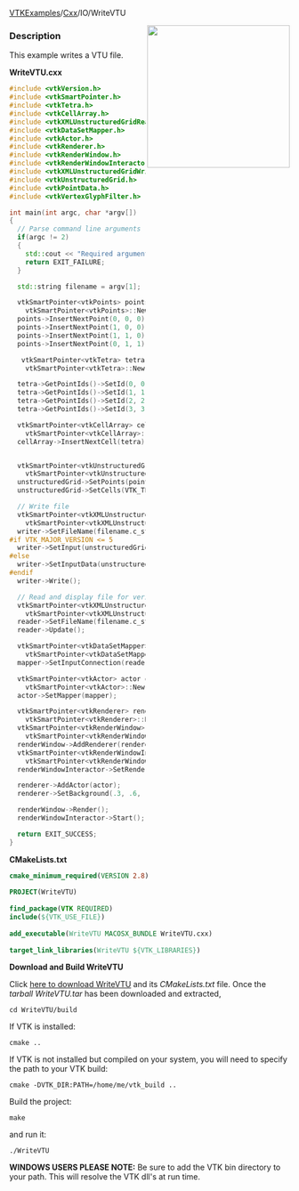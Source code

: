 [VTKExamples](Home)/[Cxx](Cxx)/IO/WriteVTU

<img align="right" src="https://github.com/lorensen/VTKExamples/raw/master/Testing/Baseline/IO/TestWriteVTU.png" width="256" />

### Description
This example writes a VTU file.

**WriteVTU.cxx**
```c++
#include <vtkVersion.h>
#include <vtkSmartPointer.h>
#include <vtkTetra.h>
#include <vtkCellArray.h>
#include <vtkXMLUnstructuredGridReader.h>
#include <vtkDataSetMapper.h>
#include <vtkActor.h>
#include <vtkRenderer.h>
#include <vtkRenderWindow.h>
#include <vtkRenderWindowInteractor.h>
#include <vtkXMLUnstructuredGridWriter.h>
#include <vtkUnstructuredGrid.h>
#include <vtkPointData.h>
#include <vtkVertexGlyphFilter.h>

int main(int argc, char *argv[])
{
  // Parse command line arguments
  if(argc != 2)
  {
    std::cout << "Required arguments: OutputFilename" << std::endl;
    return EXIT_FAILURE;
  }

  std::string filename = argv[1];

  vtkSmartPointer<vtkPoints> points =
    vtkSmartPointer<vtkPoints>::New();
  points->InsertNextPoint(0, 0, 0);
  points->InsertNextPoint(1, 0, 0);
  points->InsertNextPoint(1, 1, 0);
  points->InsertNextPoint(0, 1, 1);

   vtkSmartPointer<vtkTetra> tetra =
    vtkSmartPointer<vtkTetra>::New();

  tetra->GetPointIds()->SetId(0, 0);
  tetra->GetPointIds()->SetId(1, 1);
  tetra->GetPointIds()->SetId(2, 2);
  tetra->GetPointIds()->SetId(3, 3);

  vtkSmartPointer<vtkCellArray> cellArray =
    vtkSmartPointer<vtkCellArray>::New();
  cellArray->InsertNextCell(tetra);


  vtkSmartPointer<vtkUnstructuredGrid> unstructuredGrid =
    vtkSmartPointer<vtkUnstructuredGrid>::New();
  unstructuredGrid->SetPoints(points);
  unstructuredGrid->SetCells(VTK_TETRA, cellArray);

  // Write file
  vtkSmartPointer<vtkXMLUnstructuredGridWriter> writer =
    vtkSmartPointer<vtkXMLUnstructuredGridWriter>::New();
  writer->SetFileName(filename.c_str());
#if VTK_MAJOR_VERSION <= 5
  writer->SetInput(unstructuredGrid);
#else
  writer->SetInputData(unstructuredGrid);
#endif
  writer->Write();

  // Read and display file for verification that it was written correclty
  vtkSmartPointer<vtkXMLUnstructuredGridReader> reader =
    vtkSmartPointer<vtkXMLUnstructuredGridReader>::New();
  reader->SetFileName(filename.c_str());
  reader->Update();

  vtkSmartPointer<vtkDataSetMapper> mapper =
    vtkSmartPointer<vtkDataSetMapper>::New();
  mapper->SetInputConnection(reader->GetOutputPort());

  vtkSmartPointer<vtkActor> actor =
    vtkSmartPointer<vtkActor>::New();
  actor->SetMapper(mapper);

  vtkSmartPointer<vtkRenderer> renderer =
    vtkSmartPointer<vtkRenderer>::New();
  vtkSmartPointer<vtkRenderWindow> renderWindow =
    vtkSmartPointer<vtkRenderWindow>::New();
  renderWindow->AddRenderer(renderer);
  vtkSmartPointer<vtkRenderWindowInteractor> renderWindowInteractor =
    vtkSmartPointer<vtkRenderWindowInteractor>::New();
  renderWindowInteractor->SetRenderWindow(renderWindow);

  renderer->AddActor(actor);
  renderer->SetBackground(.3, .6, .3); // Background color green

  renderWindow->Render();
  renderWindowInteractor->Start();

  return EXIT_SUCCESS;
}
```
**CMakeLists.txt**
```cmake
cmake_minimum_required(VERSION 2.8)
 
PROJECT(WriteVTU)
 
find_package(VTK REQUIRED)
include(${VTK_USE_FILE})
 
add_executable(WriteVTU MACOSX_BUNDLE WriteVTU.cxx)
 
target_link_libraries(WriteVTU ${VTK_LIBRARIES})
```

**Download and Build WriteVTU**

Click [here to download WriteVTU](https://github.com/lorensen/VTKWikiExamplesTarballs/raw/master/WriteVTU.tar) and its *CMakeLists.txt* file.
Once the *tarball WriteVTU.tar* has been downloaded and extracted,
```
cd WriteVTU/build 
```
If VTK is installed:
```
cmake ..
```
If VTK is not installed but compiled on your system, you will need to specify the path to your VTK build:
```
cmake -DVTK_DIR:PATH=/home/me/vtk_build ..
```
Build the project:
```
make
```
and run it:
```
./WriteVTU
```
**WINDOWS USERS PLEASE NOTE:** Be sure to add the VTK bin directory to your path. This will resolve the VTK dll's at run time.

